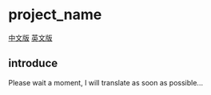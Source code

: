 # project_name
[中文版](README.md) [英文版](README_EN.md)

## introduce
Please wait a moment, I will translate as soon as possible...  